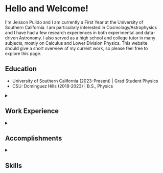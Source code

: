 # Hello and Welcome!

<p align="left"> I'm Jeisson Pulido and I am currently a First Year at the University of Southern California. I am particularly interested in Cosmology/Astrophysics and I have had a few research experiences in both experimental and data-driven Astronomy. I also served as a high school and college tutor in many subjects, mostly on Calculus and Lower Division Physics. This website should give a short overview of my current work, so please feel free to explore this page. </p>

## Education

- University of Southern California (2023-Present) | Grad Student Physics
- CSU: Dominguez Hills (2018-2023) | B.S., Physics
  
<details>
  <summary> <h2> Work Experience </h2></summary>

<strong> University of Southern California (USC). Los Angeles, CA. August 2023 – Present </strong>
<ul><li>Currently serve as a laboratory instructor on Electricity and Magnetism experiments.</li></ul>

<strong>University of California: Los Angeles (UCLA). Westwood, CA. January 2022 – Present.</strong>
<ul><li>Kang Research Group: Worked on Proton-Nucleus particle production using Python. </li></ul>

<strong>Université De La Côte D’Azur, Nice, France. May 2022 – July 2022.</strong>
<ul><li>LISA Consortium: Worked on the characterization of spatial Photoreceivers.</li></ul>

<strong>California State University: Dominguez Hills, Carson, CA. January 2019 – December 2021</strong>
<ul><li>Toro Learning and Testing Center: Tutored students in Math, Physics, and Critical Thinking.</li></ul>

<strong>Center for Astrophysics: Harvard-Smithsonian. Boston, MA. June 2021 – August 2021.</strong>
<ul><li>Worked on constructing magnetic flux ropes using Matlab. </li></ul>
</details>

<details>
<summary><h2>Accomplishments </h2></summary>
<ul>
<li>National Science Foundation Graduate Research Fellowship (NSF GRFP). 2023-Present Fall 2022, Honors List. </li>
<li>Cal-Bridge Scholar, Member. 2021-2023 </li>
<li>2022 CSU Trustees Award for Outstanding Achievement, Recipient. 2022-2023. Robert R Sprague Foundation Scholarship, Recipient. 2022-2023.</li> 
<li>CB-EIC Fellowship at UCLA, Fellow. 2022 </li>
<li>Mani L. Bhaumik Institute of Theoretical Physics at UCLA, Member. 2022 SACNAS, Member. 2020 and 2022. </li>
<li>Edison International STEM Scholarship, Recipient. 2022.</li>
</ul>
  </details>

<details>
<summary><h2> Skills </h2> </summary>

Matlab, Python, Autoplot, GitHub, Computer Clusters, Excel.
</details>

